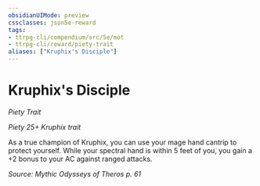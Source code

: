 ```yaml
---
obsidianUIMode: preview
cssclasses: json5e-reward
tags:
- ttrpg-cli/compendium/src/5e/mot
- ttrpg-cli/reward/piety-trait
aliases: ["Kruphix's Disciple"]
---
```

# Kruphix's Disciple
*Piety Trait*  

*Piety 25+ Kruphix trait*

As a true champion of Kruphix, you can use your mage hand cantrip to protect yourself. While your spectral hand is within 5 feet of you, you gain a +2 bonus to your AC against ranged attacks.

*Source: Mythic Odysseys of Theros p. 61*
